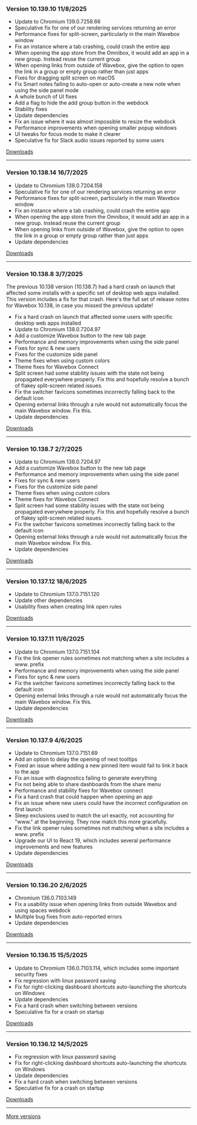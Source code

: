 <h3>Version 10.139.10 <span class="date">11/8/2025</span></h3>
<ul>
  <li>Update to Chromium 139.0.7258.66</li>
  <li>Speculative fix for one of our rendering services returning an error</li>
  <li>Performance fixes for split-screen, particularly in the main Wavebox window</li>
  <li>Fix an instance where a tab crashing, could crash the entire app</li>
  <li>When opening the app store from the Omnibox, it would add an app in a new group. Instead reuse the current group</li>
  <li>When opening links from outside of Wavebox, give the option to open the link in a group or empty group rather than just apps</li>
  <li>Fixes for dragging split screen on macOS</li>
  <li>Fix Smart notes failing to auto-open or auto-create a new note when using the side panel mode</li>
  <li>A whole bunch of UI fixes</li>
  <li>Add a flag to hide the add group button in the webdock</li>
  <li>Stability fixes</li>
  <li>Update dependencies</li>
  <li>Fix an issue where it was almost impossible to resize the webdock</li>
  <li>Performance improvements when opening smaller popup windows</li>
  <li>UI tweaks for focus mode to make it clearer</li>
  <li>Speculative fix for Slack audio issues reported by some users</li>
</ul>

[Downloads](https://wavebox.io/download/release/10.139.10.2)

---

<h3>Version 10.138.14 <span class="date">16/7/2025</span></h3>

<ul>
  <li>Update to Chromium 138.0.7204.158</li>
  <li>Speculative fix for one of our rendering services returning an error</li>
  <li>Performance fixes for split-screen, particularly in the main Wavebox window</li>
  <li>Fix an instance where a tab crashing, could crash the entire app</li>
  <li>When opening the app store from the Omnibox, it would add an app in a new group. Instead reuse the current group</li>
  <li>When opening links from outside of Wavebox, give the option to open the link in a group or empty group rather than just apps</li>
  <li>Update dependencies</li>
</ul>

[Downloads](https://wavebox.io/download/release/10.138.14.2)

---

<h3>Version 10.138.8 <span class="date">3/7/2025</span></h3>
<p>
  The previous 10.138 version (10.138.7) had a hard crash on launch that affected
  some installs with a specific set of desktop web apps installed. This version includes
  a fix for that crash. Here's the full set of release notes for Wavebox 10.138, in case
  you missed the previous update!
</p>
<ul>
  <li>Fix a hard crash on launch that affected some users with specific desktop web apps installed</li>
  <li>Update to Chromium 138.0.7204.97</li>
  <li>Add a customize Wavebox button to the new tab page</li>
  <li>Performance and memory improvements when using the side panel</li>
  <li>Fixes for sync & new users</li>
  <li>Fixes for the customize side panel</li>
  <li>Theme fixes when using custom colors</li>
  <li>Theme fixes for Wavebox Connect</li>
  <li>
    Split screen had some stability issues with the state not being propagated everywhere
    properly. Fix this and hopefully resolve a bunch of flakey split-screen related issues.
  </li>
  <li>Fix the switcher favicons sometimes incorrectly falling back to the default icon</li>
  <li>Opening external links through a rule would not automatically focus the main Wavebox window. Fix this.</li>
  <li>Update dependencies</li>
</ul>

[Downloads](https://wavebox.io/download/release/10.138.8.2)

---

<h3>Version 10.138.7 <span class="date">2/7/2025</span></h3>
<ul>
  <li>Update to Chromium 138.0.7204.97</li>
  <li>Add a customize Wavebox button to the new tab page</li>
  <li>Performance and memory improvements when using the side panel</li>
  <li>Fixes for sync & new users</li>
  <li>Fixes for the customize side panel</li>
  <li>Theme fixes when using custom colors</li>
  <li>Theme fixes for Wavebox Connect</li>
  <li>
    Split screen had some stability issues with the state not being propagated everywhere
    properly. Fix this and hopefully resolve a bunch of flakey split-screen related issues.
  </li>
  <li>Fix the switcher favicons sometimes incorrectly falling back to the default icon</li>
  <li>Opening external links through a rule would not automatically focus the main Wavebox window. Fix this.</li>
  <li>Update dependencies</li>
</ul>

[Downloads](https://wavebox.io/download/release/10.138.7.2)

---

<h3>Version 10.137.12 <span class="date">18/6/2025</span></h3>
<ul>
  <li>Update to Chromium 137.0.7151.120</li>
  <li>Update other dependencies</li>
  <li>Usability fixes when creating link open rules</li>
</ul>

[Downloads](https://wavebox.io/download/release/10.137.12.2)

---

<h3>Version 10.137.11 <span class="date">11/6/2025</span></h3>
<ul>
  <li>Update to Chromium 137.0.7151.104</li>
  <li>Fix the link opener rules sometimes not matching when a site includes a www. prefix</li>
  <li>Performance and memory improvements when using the side panel</li>
  <li>Fixes for sync & new users</li>
  <li>Fix the switcher favicons sometimes incorrectly falling back to the default icon</li>
  <li>Opening external links through a rule would not automatically focus the main Wavebox window. Fix this.</li>
  <li>Update dependencies</li>
</ul>

[Downloads](https://wavebox.io/download/release/10.137.11.2)

---

<h3>Version 10.137.9 <span class="date">4/6/2025</span></h3>
<ul>
  <li>Update to Chromium 137.0.7151.69</li>
  <li>Add an option to delay the opening of next tooltips</li>
  <li>Fixed an issue where adding a new pinned item would fail to link it back to the app</li>
  <li>Fix an issue with diagnostics failing to generate everything</li>
  <li>Fix not being able to share dashboards from the share menu</li>
  <li>Performance and stability fixes for Wavebox connect</li>
  <li>Fix a hard crash that could happen when opening an app</li>
  <li>Fix an issue where new users could have the incorrect configuration on first launch</li>
  <li>Sleep exclusions used to match the url exactly, not accounting for "www." at the beginning. They now match this more gracefully.</li>
  <li>Fix the link opener rules sometimes not matching when a site includes a www. prefix</li>
  <li>Upgrade our UI to React 19, which includes several performance improvements and new features</li>
  <li>Update dependencies</li>
</ul>

[Downloads](https://wavebox.io/download/release/10.137.9.2)

---

<h3>Version 10.136.20 <span class="date">2/6/2025</span></h3>
<ul>
  <li>Chromium 136.0.7103.149</li>
  <li>Fix a usability issue when opening links from outside Wavebox and using spaces webdock</li>
  <li>Multiple bug fixes from auto-reported errors</li>
  <li>Update dependencies</li>
</ul>

[Downloads](https://wavebox.io/download/release/10.136.20.2)

---

<h3>Version 10.136.15 <span class="date">15/5/2025</span></h3>
<ul>
  <li>Update to Chromium 136.0.7103.114, which includes some important security fixes</li>
  <li>Fix regression with linux password saving</li>
  <li>Fix for right-clicking dashboard shortcuts auto-launching the shortcuts on Windows</li>
  <li>Update dependencies</li>
  <li>Fix a hard crash when switching between versions</li>
  <li>Speculative fix for a crash on startup</li>
</ul>


[Downloads](https://wavebox.io/download/release/10.136.15.2)

---

<h3>Version 10.136.12 <span class="date">14/5/2025</span></h3>
<ul>
  <li>Fix regression with linux password saving</li>
  <li>Fix for right-clicking dashboard shortcuts auto-launching the shortcuts on Windows</li>
  <li>Update dependencies</li>
  <li>Fix a hard crash when switching between versions</li>
  <li>Speculative fix for a crash on startup</li>
</ul>

[Downloads](https://wavebox.io/download/release/10.136.12.2)

---
[More versions](https://wavebox.io/changelog/stable/)
